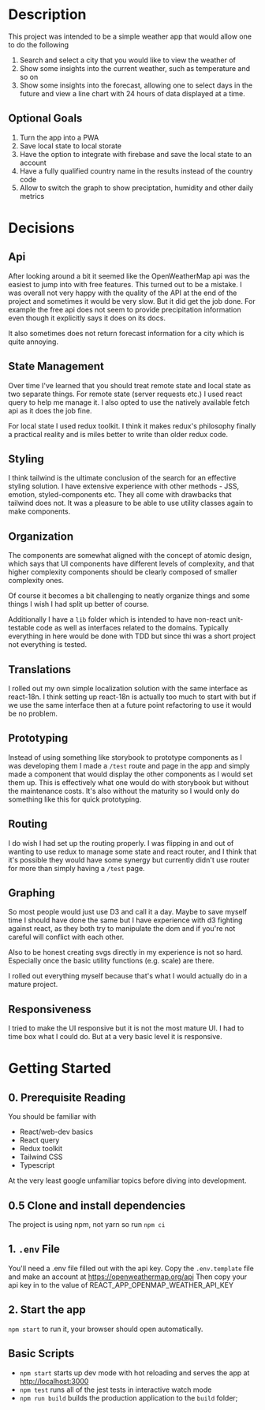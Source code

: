 # Description
This project was intended to be a simple weather app that would allow one to do the following
1. Search and select a city that you would like to view the weather of
2. Show some insights into the current weather, such as temperature and so on
3. Show some insights into the forecast, allowing one to select days in the future and view a line chart with 24 hours of data displayed at a time. 

## Optional Goals
1. Turn the app into a PWA
1. Save local state to local storate
1. Have the option to integrate with firebase and save the local state to an account
1. Have a fully qualified country name in the results instead of the country code
1. Allow to switch the graph to show preciptation, humidity and other daily metrics

# Decisions
## Api
After looking around a bit it seemed like the OpenWeatherMap api was the easiest to jump into with free features.  This turned out to be a mistake. I was overall not very happy with the quality of the API at the end of the project and sometimes it would be very slow.  But it did get the job done.  For example the free api does not seem to provide precipitation information even though it explicitly says it does on its docs. 

It also sometimes does not return forecast information for a city which is quite annoying.

## State Management
Over time I've learned that you should treat remote state and local state as two separate things.  For remote state (server requests etc.) I used react query to help me manage it. I also opted to use the natively available fetch api as it does the job fine.

For local state I used redux toolkit.  I think it makes redux's philosophy finally a practical reality and is miles better to write than older redux code.

## Styling
I think tailwind is the ultimate conclusion of the search for an effective styling solution.  I have extensive experience with other methods - JSS, emotion, styled-components etc.  They all come with drawbacks that tailwind does not.  It was a pleasure to be able to use utility classes again to make components.

## Organization
The components are somewhat aligned with the concept of atomic design, which says that UI components have different levels of complexity, and that higher complexity components should be clearly composed of smaller complexity ones.

Of course it becomes a bit challenging to neatly organize things and some things I wish I had split up better of course.

Additionally I have a `lib` folder which is intended to have non-react unit-testable code as well as interfaces related to the domains.  Typically everything in here would be done with TDD but since thi was a short project not everything is tested.

## Translations
I rolled out my own simple localization solution with the same interface as react-18n.  I think setting up react-18n is actually too much to start with but if we use the same interface then at a future point refactoring to use it would be no problem.

## Prototyping
Instead of using something like storybook to prototype components as I was developing them I made a `/test` route and page in the app and simply made a component that would display the other components as I would set them up.  This is effectively what one would do with storybook but without the maintenance costs. It's also without the maturity so I would only do something like this for quick prototyping.

## Routing
I do wish I had set up the routing properly. I was flipping in and out of wanting to use redux to manage some state and react router, and I think that it's possible they would have some synergy but currently didn't use router for more than simply having a `/test` page. 

## Graphing
So most people would just use D3 and call it a day. Maybe to save myself time I should have done the same but I have experience with d3 fighting against react, as they both try to manipulate the dom and if you're not careful will conflict with each other.  

Also to be honest creating svgs directly in my experience is not so hard. Especially once the basic utility functions (e.g. scale) are there. 

I rolled out everything myself because that's what I would actually do in a mature project. 

## Responsiveness
I tried to make the UI responsive but it is not the most mature UI. I had to time box what I could do. But at a very basic level it is responsive.


# Getting Started
## 0. Prerequisite Reading
You should be familiar with
* React/web-dev basics
* React query
* Redux toolkit
* Tailwind CSS
* Typescript

At the very least google unfamiliar topics before diving into development.

## 0.5 Clone and install dependencies
The project is using npm, not yarn so run `npm ci`

## 1. `.env` File
You'll need a .env file filled out with the api key. Copy the `.env.template` file and make an account at https://openweathermap.org/api 
Then copy your api key in to the value of REACT_APP_OPENMAP_WEATHER_API_KEY

## 2. Start the app
`npm start` to run it, your browser should open automatically.

## Basic Scripts
- `npm start` starts up dev mode with hot reloading and serves the app at [http://localhost:3000](http://localhost:3000) 
- `npm test` runs all of the jest tests in interactive watch mode
- `npm run build` builds the production application to the `build` folder;
